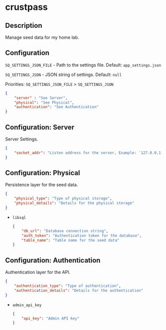 # crustpass

## Description

Manage seed data for my home lab.

## Configuration

`SQ_SETTINGS_JSON_FILE` - Path to the settings file. Default: `app_settings.json`

`SQ_SETTINGS_JSON` - JSON string of settings. Default: `null`

Priorities: `SQ_SETTINGS_JSON_FILE` > `SQ_SETTINGS_JSON`

```json
{
    "server" : "See Server",
    "physical": "See Physical",
    "authentication": "See Authentication"
}
```

## Configuration: Server

Server Settings.

```json
{
    "socket_addr": "Listen address for the server, Example: `127.0.0.1:8080`",
}
```

## Configuration: Physical

Persistence layer for the seed data.

```json
{
    "physical_type": "Type of physical storage",
    "physical_details": "Details for the physical storage"
}
```

- `libsql`

    ```json
    {
        "db_url": "Database connection string",
        "auth_token": "Authentication token for the database",
        "table_name": "Table name for the seed data"
    }
    ```

## Configuration: Authentication

Authentication layer for the API.

```json
{
    "authentication_type": "Type of authentication",
    "authentication_details": "Details for the authentication"
}
```

- `admin_api_key`

    ```json
    {
        "api_key": "Admin API key"
    }
    ```

